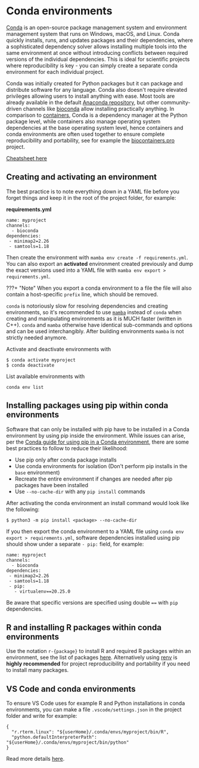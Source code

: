 # Conda environments
[Conda](https://docs.conda.io/projects/conda/en/latest/) is an open-source package management system and environment management system that runs on Windows, macOS, and Linux. Conda quickly installs, runs, and updates packages and their dependencies, where a sophisticated dependency solver allows installing multiple tools into the same environment at once without introducing conflicts between required versions of the individual dependencies. This is ideal for scientific projects where reproducibility is key - you can simply create a separate conda environment for each individual project.

Conda was initially created for Python packages but it can package and distribute software for any language. Conda also doesn't require elevated privileges allowing users to install anything with ease. Most tools are already available in the default [Anaconda repository](https://anaconda.cloud/package-categories), but other community-driven channels like [bioconda](https://bioconda.github.io/) allow installing practically anything. In comparison to [containers](containers.md), Conda is a dependency manager at the Python package level, while containers also manage operating system dependencies at the base operating system level, hence containers and conda environments are often used together to ensure complete reproducibility and portability, see for example the [biocontainers.pro](https://biocontainers.pro/) project.

[Cheatsheet here](https://docs.conda.io/projects/conda/en/latest/_downloads/843d9e0198f2a193a3484886fa28163c/conda-cheatsheet.pdf)

## Creating and activating an environment
The best practice is to note everything down in a YAML file before you forget things and keep it in the root of the project folder, for example:

**requirements.yml**
```
name: myproject
channels:
  - bioconda
dependencies:
 - minimap2=2.26
 - samtools=1.18
```

Then create the environment with `mamba env create -f requirements.yml`. You can also export an **activated** environment created previously and dump the exact versions used into a YAML file with `mamba env export > requirements.yml`.

???+ "Note"
      When you export a conda environment to a file the file will also contain a host-specific `prefix` line, which should be removed.

`conda` is notoriously slow for resolving dependencies and creating environments, so it's recommended to use [`mamba`](https://mamba.readthedocs.io/en/latest/) instead of `conda` when creating and manipulating environments as it is MUCH faster (written in C++). `conda` and `mamba` otherwise have identical sub-commands and options and can be used interchangibly. After building environments `mamba` is not strictly needed anymore.

Activate and deactivate environments with
```
$ conda activate myproject
$ conda deactivate
```

List available environments with
```
conda env list
```

## Installing packages using pip within conda environments
Software that can only be installed with pip have to be installed in a Conda environment by using pip inside the environment. While issues can arise, per the [Conda guide for using pip in a Conda environment](https://www.anaconda.com/blog/using-pip-in-a-conda-environment), there are some best practices to follow to reduce their likelihood:

 - Use pip only after conda package installs
 - Use conda environments for isolation (Don't perform pip installs in the `base` environment)
 - Recreate the entire environment if changes are needed after pip packages have been installed
 - Use `--no-cache-dir` with any `pip install` commands

After activating the conda environment an install command would look like the following:
```
$ python3 -m pip install <package> --no-cache-dir
```

If you then export the conda environment to a YAML file using `conda env export > requirements.yml`, software dependencies installed using pip should show under a separate `- pip:` field, for example:
```
name: myproject
channels:
  - bioconda
dependencies:
 - minimap2=2.26
 - samtools=1.18
 - pip:
   - virtualenv==20.25.0
```

Be aware that specific versions are specified using double `==` with `pip` dependencies.

## R and installing R packages within conda environments
Use the notation `r-{package}` to install R and required R packages within an environment, see the list of packages [here](https://anaconda.org/r/repo?sort=_name&sort_order=asc). Alternatively using [renv](https://rstudio.github.io/renv/articles/renv.html) is **highly recommended** for project reproducibility and portability if you need to install many packages.

## VS Code and conda environments
To ensure VS Code uses for example R and Python installations in conda environments, you can make a file `.vscode/settings.json` in the project folder and write for example:
```shell
{
  "r.rterm.linux": "${userHome}/.conda/envs/myproject/bin/R",
  "python.defaultInterpreterPath": "${userHome}/.conda/envs/myproject/bin/python"
}
```

Read more details [here](https://code.visualstudio.com/docs/python/environments).
